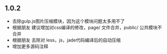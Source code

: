 ## 1.0.2
* 去除gulp.js图片压缩模块，因为这个模块问题太多用不了
* 根据朋友 建议增加对css编译的修改，page/ 文件合并，public/ 公共模块不合并
* 根据朋友 去除对 less，js，jade代码编译后的自动压缩
* 增加更多源码注释